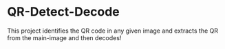 # QR-Detect-Decode
This project identifies the QR code in any given image and extracts the QR from the main-image and then decodes!
